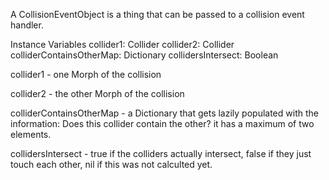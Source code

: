 A CollisionEventObject is a thing that can be passed to a collision event handler.

Instance Variables
	collider1:		Collider
	collider2:		Collider
	colliderContainsOtherMap:		Dictionary
	collidersIntersect:		Boolean

collider1
	- one Morph of the collision

collider2
	- the other Morph of the collision

colliderContainsOtherMap
	- a Dictionary that gets lazily populated with the information: Does this collider contain the other?
	it has a maximum of two elements.

collidersIntersect
	- true if the colliders actually intersect, false if they just touch each other, nil if this was not calculted yet.

